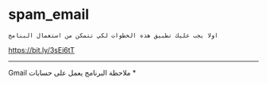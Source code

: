 # spam_email
```
اولا يجب عليك تطبيق هذه الخطوات لكي تتمكن من استعمال البنامج
```
https://bit.ly/3sEi6tT
__________________________
Gmail  ملاحظة البرنامج يعمل على حسابات *
